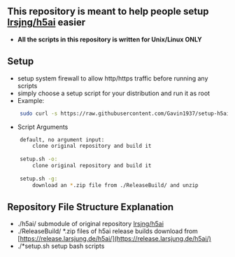 ## This repository is meant to help people setup [lrsjng/h5ai](https://github.com/lrsjng/h5ai) easier

 * **All the scripts in this repository is written for Unix/Linux ONLY**

## Setup

 * setup system firewall to allow http/https traffic before running any scripts
 * simply choose a setup script for your distribution and run it as root
 * Example:
```sh
    sudo curl -s https://raw.githubusercontent.com/Gavin1937/setup-h5ai/master/debian_ubuntu_setup.sh | sudo bash /dev/stdin
```
 * Script Arguments
```sh
    default, no argument input:
        clone original repository and build it
    
    setup.sh -o:
        clone original repository and build it
    
    setup.sh -g:
        download an *.zip file from ./ReleaseBuild/ and unzip
```

## Repository File Structure Explanation

 * ./h5ai/ submodule of original repository [lrsjng/h5ai](https://github.com/lrsjng/h5ai)
 * ./ReleaseBuild/ *.zip files of h5ai release builds download from [https://release.larsjung.de/h5ai/](https://release.larsjung.de/h5ai/)
 * ./*setup.sh setup bash scripts
